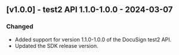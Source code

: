 ## [v1.0.0] - test2 API 1.1.0-1.0.0 - 2024-03-07
### Changed
- Added support for version 1.1.0-1.0.0 of the DocuSign test2 API.
- Updated the SDK release version.

